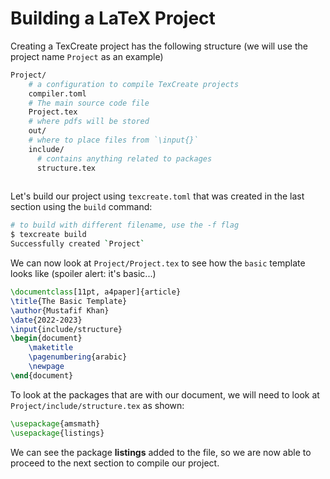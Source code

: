# Building a LaTeX Project

Creating a TexCreate project has the following structure (we will use the project name `Project` as an example) 
```bash
Project/
    # a configuration to compile TexCreate projects
    compiler.toml 
    # The main source code file
    Project.tex
    # where pdfs will be stored
    out/
    # where to place files from `\input{}`
    include/
      # contains anything related to packages
      structure.tex
  
```

Let's build our project using `texcreate.toml` that was created in the last section using the `build` command: 

```bash
# to build with different filename, use the -f flag 
$ texcreate build 
Successfully created `Project`
```

We can now look at `Project/Project.tex` to see how the `basic` template looks like (spoiler alert: it's basic...)
```latex
\documentclass[11pt, a4paper]{article}
\title{The Basic Template}
\author{Mustafif Khan}
\date{2022-2023}
\input{include/structure}
\begin{document}
    \maketitle
    \pagenumbering{arabic}
    \newpage
\end{document}
```

To look at the packages that are with our document, we will need to look at `Project/include/structure.tex` as shown: 

```latex
\usepackage{amsmath}
\usepackage{listings}
```

We can see the package __listings__ added to the file, so we are now able to proceed to the next section to compile our project. 

